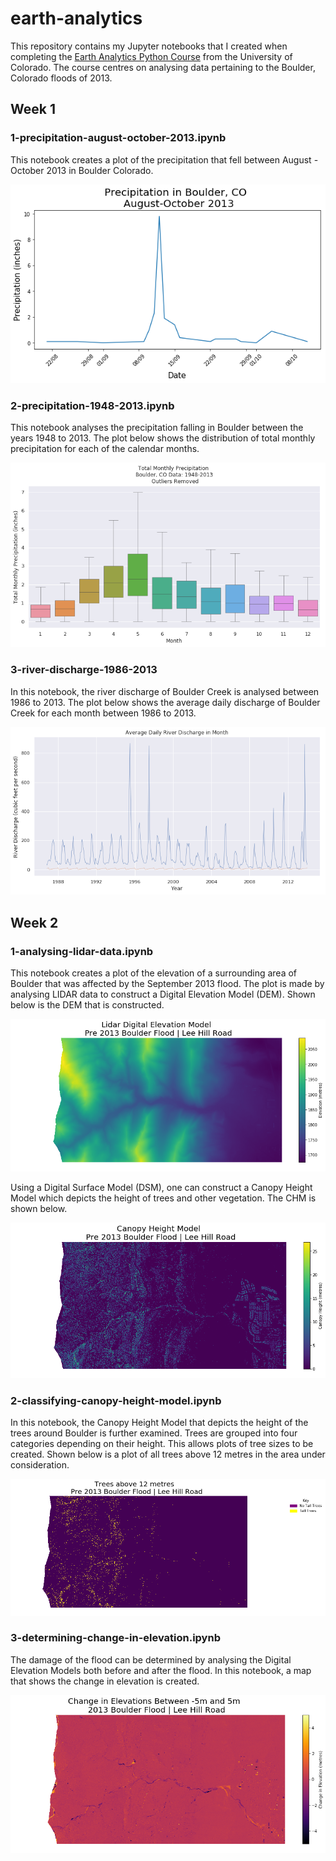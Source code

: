 # earth-analytics

This repository contains my Jupyter notebooks that I created when completing the <a href='https://www.earthdatascience.org/courses/earth-analytics-python/'>Earth Analytics Python Course</a> from the University of Colorado. The course centres on analysing data pertaining to the Boulder, Colorado floods of 2013.

## Week 1

### 1-precipitation-august-october-2013.ipynb

This notebook creates a plot of the precipitation that fell between August - October 2013 in Boulder Colorado. 

![](./images/precipitation-august-october.png)

### 2-precipitation-1948-2013.ipynb

This notebook analyses the precipitation falling in Boulder between the years 1948 to 2013. The plot below shows the distribution of total monthly precipitation for each of the calendar months. 

![](./images/total-monthly-precipitation.png)

### 3-river-discharge-1986-2013

In this notebook, the river discharge of Boulder Creek is analysed between 1986 to 2013. The plot below shows the average daily discharge of Boulder Creek for each month between 1986 to 2013.

![](./images/river-discharge-by-month.png)

## Week 2

### 1-analysing-lidar-data.ipynb

This notebook creates a plot of the elevation of a surrounding area of Boulder that was affected by the September 2013 flood.  The plot is made by analysing LIDAR data to construct a Digital Elevation Model (DEM). Shown below is the DEM that is constructed.

![](./images/lidar-digital-elevation-model.png)

Using a Digital Surface Model (DSM), one can construct a Canopy Height Model which depicts the height of trees and other vegetation. The CHM is shown below.

![](./images/canopy-height-model.png)

### 2-classifying-canopy-height-model.ipynb

In this notebook, the Canopy Height Model that depicts the height of the trees around Boulder is further examined. Trees are grouped into four categories depending on their height. This allows plots of tree sizes to be created. Shown below is a plot of all trees above 12 metres in the area under consideration. 

![](./images/trees-above-12-metres.png)

### 3-determining-change-in-elevation.ipynb

The damage of the flood can be determined by analysing the Digital Elevation Models both before and after the flood. In this notebook, a map that shows the change in elevation is created. 

![](./images/change_in_elevation.png)


